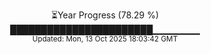 <p align="center">
⏳Year Progress (78.29 %)<br>
███████████████████████▁▁▁▁▁▁▁ <br>
<sub>Updated: Mon, 13 Oct 2025 18:03:42 GMT</sub>
</p>

